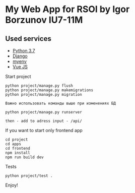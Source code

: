 # My Web App for RSOI by Igor Borzunov IU7-11M

## Used services
* [Python 3.7](https://www.python.org/download/releases/3.0/)
* [Django](http://www.django-rest-framework.org)
* [myenv](https://pypi.org/project/myenv/)
* [Vue JS](https://vuejs.org)


Start project  

```
python project/manage.py flush
python project/manage.py makemigrations
python project/manage.py migration

Важно использовать команды выше при изменениях БД

python project/manage.py runserver

then - add to adress input - /api/ 
```
If you want to start only frontend app
```
cd project
cd apps
cd frontend
npm install
npm run build dev
```

Tests
```
python project/test .
```

Enjoy!
